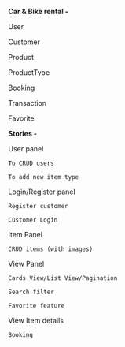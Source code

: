**Car & Bike rental -**

User

Customer

Product

ProductType

Booking

Transaction

Favorite

**Stories -**

User panel

    To CRUD users

    To add new item type

Login/Register panel

    Register customer

    Customer Login

Item Panel

    CRUD items (with images)

View Panel

    Cards View/List View/Pagination

    Search filter

    Favorite feature

View Item details

    Booking
